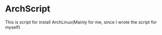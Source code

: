 # ArchScript
This is script for install ArchLinux(Mainly for me, since I wrote the script for myself)
